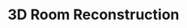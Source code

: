 # 3D Room Reconstruction


<!--[arittung.log - 3D Room Reconstruction](https://velog.io/@arittung/series/3D-Room-Reconstruction) 참고.-->

<br><br>

